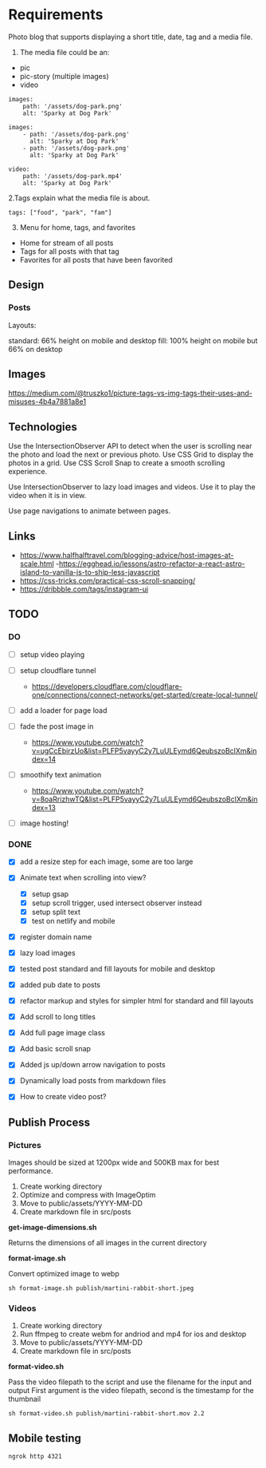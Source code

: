 # Requirements

Photo blog that supports displaying a short title, date, tag and a media file.

1. The media file could be an:

- pic
- pic-story (multiple images)
- video

```
images:
    path: '/assets/dog-park.png'
    alt: 'Sparky at Dog Park'
```

```
images:
    - path: '/assets/dog-park.png'
      alt: 'Sparky at Dog Park'
    - path: '/assets/dog-park.png'
      alt: 'Sparky at Dog Park'
```

```
video:
    path: '/assets/dog-park.mp4'
    alt: 'Sparky at Dog Park'
```


2.Tags explain what the media file is about.

```
tags: ["food", "park", "fam"]
```

3. Menu for home, tags, and favorites

- Home for stream of all posts
- Tags for all posts with that tag
- Favorites for all posts that have been favorited



## Design

### Posts

Layouts:

standard: 66% height on mobile and desktop
fill: 100% height on mobile but 66% on desktop



## Images

https://medium.com/@truszko1/picture-tags-vs-img-tags-their-uses-and-misuses-4b4a7881a8e1

## Technologies 

Use the IntersectionObserver API to detect when the user is scrolling near the photo and load the next or previous photo.
Use CSS Grid to display the photos in a grid.
Use CSS Scroll Snap to create a smooth scrolling experience.


Use IntersectionObserver to lazy load images and videos.
Use it to play the video when it is in view.


Use page navigations to animate between pages.



## Links

- https://www.halfhalftravel.com/blogging-advice/host-images-at-scale.html
-https://egghead.io/lessons/astro-refactor-a-react-astro-island-to-vanilla-js-to-ship-less-javascript
- https://css-tricks.com/practical-css-scroll-snapping/
- https://dribbble.com/tags/instagram-ui

## TODO


### DO

- [ ] setup video playing
- [ ] setup cloudflare tunnel
    - https://developers.cloudflare.com/cloudflare-one/connections/connect-networks/get-started/create-local-tunnel/
- [ ] add a loader for page load
- [ ] fade the post image in
    - https://www.youtube.com/watch?v=ugCcEbirzUo&list=PLFP5vayyC2y7LuULEymd6QeubszoBclXm&index=14
- [ ] smoothify text animation
    - https://www.youtube.com/watch?v=8oaRrizhwTQ&list=PLFP5vayyC2y7LuULEymd6QeubszoBclXm&index=13
- [ ] image hosting!


### DONE

- [x] add a resize step for each image, some are too large
- [x] Animate text when scrolling into view?
  - [x] setup gsap
  - [x] setup scroll trigger, used intersect observer instead
  - [x] setup split text
  - [x] test on netlify and mobile
- [x] register domain name
- [x] lazy load images
- [x] tested post standard and fill layouts for mobile and desktop
- [x] added pub date to posts
- [x] refactor markup and styles for simpler html for standard and fill layouts
- [x] Add scroll to long titles
- [x] Add full page image class
- [x] Add basic scroll snap
- [x] Added js up/down arrow navigation to posts
- [x] Dynamically load posts from markdown files
- [x] How to create video post?



## Publish Process

### Pictures

Images should be sized at 1200px wide and 500KB max for best performance.


1. Create working directory
2. Optimize and compress with ImageOptim
3. Move to public/assets/YYYY-MM-DD
4. Create markdown file in src/posts



**get-image-dimensions.sh**

Returns the dimensions of all images in the current directory


**format-image.sh**

Convert optimized image to webp

```
sh format-image.sh publish/martini-rabbit-short.jpeg
```


### Videos

1. Create working directory
2. Run ffmpeg to create webm for andriod and mp4 for ios and desktop
3. Move to public/assets/YYYY-MM-DD
4. Create markdown file in src/posts


**format-video.sh**

Pass the video filepath to the script and use the filename for the input and output
First argument is the video filepath, second is the timestamp for the thumbnail

```
sh format-video.sh publish/martini-rabbit-short.mov 2.2
```


## Mobile testing


```
ngrok http 4321
```